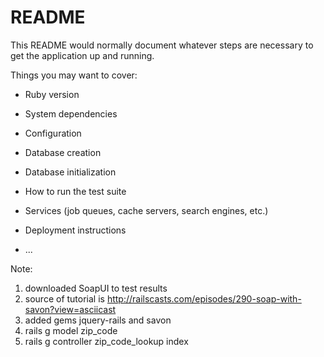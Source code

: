# README

This README would normally document whatever steps are necessary to get the
application up and running.

Things you may want to cover:

* Ruby version

* System dependencies

* Configuration

* Database creation

* Database initialization

* How to run the test suite

* Services (job queues, cache servers, search engines, etc.)

* Deployment instructions

* ...

Note:
1) downloaded SoapUI to test results
2) source of tutorial is http://railscasts.com/episodes/290-soap-with-savon?view=asciicast
3) added gems jquery-rails and savon
4) rails g model zip_code
5) rails g controller zip_code_lookup index
